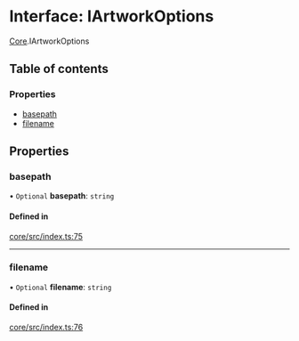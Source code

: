 # Interface: IArtworkOptions

[Core](../modules/Core.md).IArtworkOptions

## Table of contents

### Properties

- [basepath](Core.IArtworkOptions.md#basepath)
- [filename](Core.IArtworkOptions.md#filename)

## Properties

### basepath

• `Optional` **basepath**: `string`

#### Defined in

[core/src/index.ts:75](https://github.com/iniquitybbs/iniquity/blob/f4e691f/packages/core/src/index.ts#L75)

___

### filename

• `Optional` **filename**: `string`

#### Defined in

[core/src/index.ts:76](https://github.com/iniquitybbs/iniquity/blob/f4e691f/packages/core/src/index.ts#L76)
